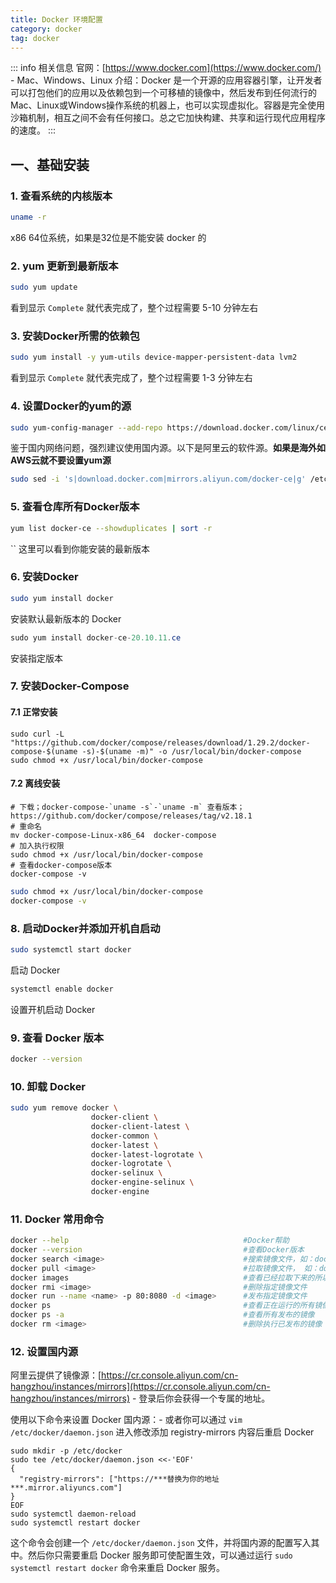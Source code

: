 ```yaml
---
title: Docker 环境配置
category: docker
tag: docker
---
```


::: info 相关信息
官网：[https://www.docker.com](https://www.docker.com/) - Mac、Windows、Linux
介绍：Docker 是一个开源的应用容器引擎，让开发者可以打包他们的应用以及依赖包到一个可移植的镜像中，然后发布到任何流行的 Mac、Linux或Windows操作系统的机器上，也可以实现虚拟化。容器是完全使用沙箱机制，相互之间不会有任何接口。总之它加快构建、共享和运行现代应用程序的速度。
:::

##  一、基础安装

### 1. 查看系统的内核版本

```sh
uname -r
```

x86 64位系统，如果是32位是不能安装 docker 的

### 2. yum 更新到最新版本

```sh
sudo yum update
```

看到显示 `Complete` 就代表完成了，整个过程需要 5-10 分钟左右

###  3. 安装Docker所需的依赖包

```sh
sudo yum install -y yum-utils device-mapper-persistent-data lvm2
```

看到显示 `Complete` 就代表完成了，整个过程需要 1-3 分钟左右

### 4. 设置Docker的yum的源

```sh
sudo yum-config-manager --add-repo https://download.docker.com/linux/centos/docker-ce.repo
```
鉴于国内网络问题，强烈建议使用国内源。以下是阿里云的软件源。**如果是海外如AWS云就不要设置yum源**

```bash
sudo sed -i 's|download.docker.com|mirrors.aliyun.com/docker-ce|g' /etc/yum.repos.d/docker-ce.repo
```

### 5. 查看仓库所有Docker版本

```sh
yum list docker-ce --showduplicates | sort -r
```

``
这里可以看到你能安装的最新版本

### 6. 安装Docker

```sh
sudo yum install docker
```

安装默认最新版本的 Docker

```java
sudo yum install docker-ce-20.10.11.ce
```

安装指定版本

###  7. 安装Docker-Compose

#### 7.1 正常安装

```shell
sudo curl -L "https://github.com/docker/compose/releases/download/1.29.2/docker-compose-$(uname -s)-$(uname -m)" -o /usr/local/bin/docker-compose
sudo chmod +x /usr/local/bin/docker-compose

```

#### 7.2 离线安装

```shell
# 下载；docker-compose-`uname -s`-`uname -m` 查看版本；https://github.com/docker/compose/releases/tag/v2.18.1
# 重命名
mv docker-compose-Linux-x86_64  docker-compose
# 加入执行权限
sudo chmod +x /usr/local/bin/docker-compose
# 查看docker-compose版本
docker-compose -v
```


```sh
sudo chmod +x /usr/local/bin/docker-compose
docker-compose -v
```


### 8. 启动Docker并添加开机自启动

```sh
sudo systemctl start docker
```

启动 Docker

```sh
systemctl enable docker
```

设置开机启动 Docker

### 9. 查看 Docker 版本

```sh
docker --version
```


### 10. 卸载 Docker

```sh
sudo yum remove docker \
                  docker-client \
                  docker-client-latest \
                  docker-common \
                  docker-latest \
                  docker-latest-logrotate \
                  docker-logrotate \
                  docker-selinux \
                  docker-engine-selinux \
                  docker-engine
```


### 11. Docker 常用命令

```sh
docker --help				                        #Docker帮助
docker --version			                        #查看Docker版本
docker search <image>		                        #搜索镜像文件，如：docker search mysql
docker pull <image>		                            #拉取镜像文件， 如：docker pull mysql
docker images				                        #查看已经拉取下来的所以镜像文件
docker rmi <image>		                            #删除指定镜像文件
docker run --name <name> -p 80:8080 -d <image>		#发布指定镜像文件
docker ps					                        #查看正在运行的所有镜像
docker ps -a				                        #查看所有发布的镜像
docker rm <image>			                        #删除执行已发布的镜像
```

### 12. 设置国内源

阿里云提供了镜像源：[https://cr.console.aliyun.com/cn-hangzhou/instances/mirrors](https://cr.console.aliyun.com/cn-hangzhou/instances/mirrors) - 登录后你会获得一个专属的地址。

使用以下命令来设置 Docker 国内源：- 或者你可以通过 `vim /etc/docker/daemon.json` 进入修改添加 registry-mirrors 内容后重启 Docker

```text
sudo mkdir -p /etc/docker
sudo tee /etc/docker/daemon.json <<-'EOF'
{
  "registry-mirrors": ["https://***替换为你的地址***.mirror.aliyuncs.com"]
}
EOF
sudo systemctl daemon-reload
sudo systemctl restart docker
```


这个命令会创建一个 `/etc/docker/daemon.json` 文件，并将国内源的配置写入其中。然后你只需要重启 Docker 服务即可使配置生效，可以通过运行 `sudo systemctl restart docker` 命令来重启 Docker 服务。